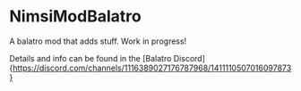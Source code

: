 # NimsiModBalatro
A balatro mod that adds stuff. Work in progress!

Details and info can be found in the [Balatro Discord]{https://discord.com/channels/1116389027176787968/1411110507016097873} 
